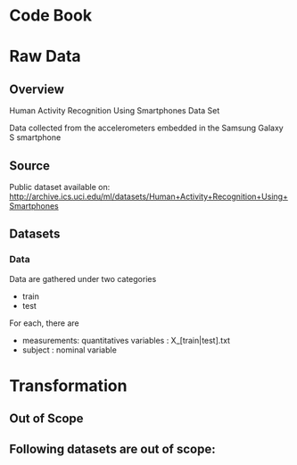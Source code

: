 Code Book
=============

# Raw Data

## Overview

Human Activity Recognition Using Smartphones Data Set

Data collected from the accelerometers embedded in the Samsung Galaxy S smartphone

## Source

Public dataset available on:
http://archive.ics.uci.edu/ml/datasets/Human+Activity+Recognition+Using+Smartphones

## Datasets

### Data

Data are gathered under two categories
- train
- test

For each, there are 
- measurements: quantitatives variables : X_[train|test].txt
- subject : nominal variable

# Transformation

## Out of Scope

Following datasets are out of scope:
-  


